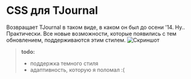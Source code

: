 # CSS для TJournal
Возвращает TJournal в таком виде, в каком он был до осени '14. Ну.. Практически. 
Все новые возможности, которые появились с тем обновлением, поддерживаются этим стилем.
![Скриншот](http://i.imgur.com/IhUpfXZ.png)

>**todo:**
>- поддержка темного стиля
>- адаптивность, которую я поломал :(
